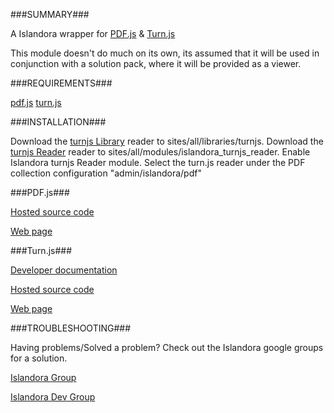 
###SUMMARY###

A Islandora wrapper for [PDF.js](https://github.com/mozilla/pdf.js/) & [Turn.js](http://www.turnjs.com/)

This module doesn't do much on its own, its assumed that it will be used in
conjunction with a solution pack, where it will be provided as a viewer.

###REQUIREMENTS###

[pdf.js](http://mozilla.github.io/pdf.js/)
[turn.js](https://github.com/blasten/turn.js)

###INSTALLATION###

Download the [turnjs Library](https://github.com/sanxofon/turnjs/) reader to sites/all/libraries/turnjs.
Download the [turnjs Reader](https://github.com/sanxofon/islandora_turnjs_reader-7.x) reader to sites/all/modules/islandora_turnjs_reader.
Enable Islandora turnjs Reader module.
Select the turn.js reader under the PDF collection configuration "<drupal site>admin/islandora/pdf"

###PDF.js###

[Hosted source code](https://github.com/mozilla/pdf.js/)

[Web page](http://mozilla.github.io/pdf.js/)

###Turn.js###

[Developer documentation](http://turnjs.com/docs)

[Hosted source code](https://github.com/blasten/turn.js)

[Web page](http://www.turnjs.com/)


###TROUBLESHOOTING###

Having problems/Solved a problem? Check out the Islandora google groups for a
solution.

[Islandora Group](https://groups.google.com/forum/?hl=en&fromgroups#!forum/islandora)

[Islandora Dev Group](https://groups.google.com/forum/?hl=en&fromgroups#!forum/islandora-dev)
